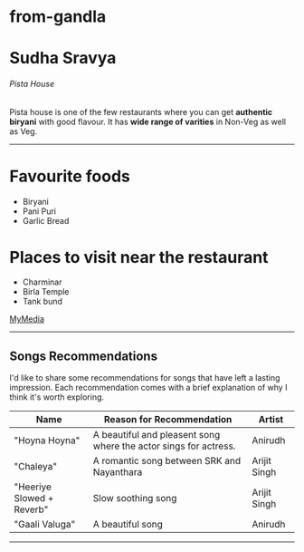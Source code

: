 # from-gandla
 
# Sudha Sravya
###### Pista House

Pista house is one of the few restaurants where you can get **authentic biryani** with good flavour. It has **wide range of varities** in Non-Veg as well as Veg.

---

# Favourite foods
* Biryani
* Pani Puri
* Garlic Bread

# Places to visit near the restaurant
* Charminar
* Birla Temple
* Tank bund

[MyMedia](MyMedia.md)

---

## Songs Recommendations

I'd like to share some recommendations for songs that have left a lasting impression. Each recommendation comes with a brief explanation of why I think it's worth exploring.

| Name| Reason for Recommendation | Artist |
|-----------------------|-----------------------------------------------------------|----------------------|
| "Hoyna Hoyna"| A beautiful and pleasent song where the actor sings for actress.| Anirudh|
| "Chaleya"| A romantic song between SRK and Nayanthara| Arijit Singh|
| "Heeriye Slowed + Reverb"| Slow soothing song | Arijit Singh|
| "Gaali Valuga" | A beautiful song | Anirudh |

---
